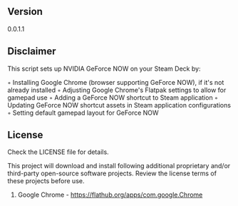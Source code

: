 ## Version

0.0.1.1

## Disclaimer

This script sets up NVIDIA GeForce NOW on your Steam Deck by:

◦ Installing Google Chrome (browser supporting GeForce NOW), if it's not already installed
◦ Adjusting Google Chrome's Flatpak settings to allow for gamepad use
◦ Adding a GeForce NOW shortcut to Steam application
◦ Updating GeForce NOW shortcut assets in Steam application configurations
◦ Setting default gamepad layout for GeForce NOW

## License

Check the LICENSE file for details.

This project will download and install following additional proprietary and/or third-party open-source software projects. Review the license terms of these projects before use.

1. Google Chrome - https://flathub.org/apps/com.google.Chrome
